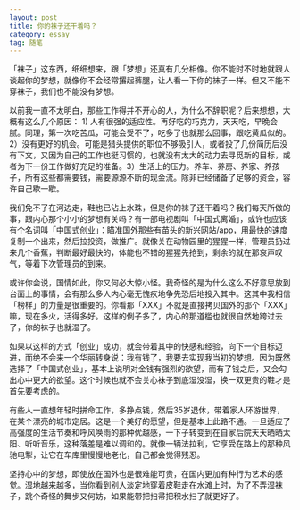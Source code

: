```yaml
---
layout: post
title: 你的袜子还干着吗？
category: essay
tag: 随笔
---
```


「袜子」这东西，细细想来，跟「梦想」还真有几分相像。你不能时不时地就跟人谈起你的梦想，就像你不会经常撂起裤腿，让人看一下你的袜子一样。但又不能不穿袜子，我们也不能没有梦想。

以前我一直不太明白，那些工作得并不开心的人，为什么不辞职呢？后来想想，大概有这么几个原因： 1) 人有很强的适应性。再好吃的巧克力，天天吃，早晚会腻。同理，第一次吃苦瓜，可能会受不了，吃多了也就那么回事，跟吃黄瓜似的。2）没有更好的机会。可能是猎头提供的职位不够吸引人，或者投了几份简历后没有下文，又因为自己的工作也挺习惯的，也就没有太大的动力去寻觅新的目标，或者为下一份工作做好充足的准备。3）生活上的压力。养车、养房、养家、养孩子，所有这些都需要钱，需要源源不断的现金流。除非已经储备了足够的资金，容许自己歇一歇。

我们免不了在河边走，鞋也已沾上水珠，但是你的袜子还干着吗？我们每天所做的事，跟内心那个小小的梦想有关吗？有一部电视剧叫「中国式离婚」，或许也应该有个名词叫「中国式创业」：瞄准国外那些有苗头的新兴网站/app，用最快的速度复制一个出来，然后拉投资，做推广。就像关在动物园里的猩猩一样，管理员扔过来几个香蕉，判断最好最快的，体能也不错的猩猩先抢到，剩余的就在那哀声叹气，等着下次管理员的到来。

或许你会说，国情如此，你又何必大惊小怪。我奇怪的是为什么这么不好意思放到台面上的事情，会有那么多人内心毫无愧疚地争先恐后地投入其中。这其中我相信「榜样」的力量是很重要的。你看那「XXX」不就是直接拷贝国外的那个「XXX」嘛，现在多火，活得多好。这样的例子多了，内心的那道槛也就很自然地跨过去了，你的袜子也就湿了。

如果以这样的方式「创业」成功，就会带着其中的快感和经验，向下一个目标迈进，而绝不会来一个华丽转身说：我有钱了，我要去实现我当初的梦想。因为既然选择了「中国式创业」，基本上说明对金钱有强烈的欲望，而有了钱之后，又会勾出心中更大的欲望。这个时候也就不会关心袜子到底湿没湿，换一双更贵的鞋才是首先要考虑的。

有些人一直想年轻时拼命工作，多挣点钱，然后35岁退休，带着家人环游世界，在某个漂亮的城市定居。这是一个美好的愿望，但是基本上此路不通。一旦适应了高强度的生活节奏和呼风唤雨的那种优越感，一下子转变到在自家后院天天晒晒太阳、听听音乐，这种落差是难以调和的。就像一辆法拉利，它享受在路上的那种风驰电掣，让它在车库里慢慢地老化，自己都会觉得残忍。

坚持心中的梦想，即使放在国外也是很难能可贵，在国内更加有种行为艺术的感觉。湿地越来越多，当你看到别人淡定地穿着皮鞋走在水滩上时，为了不弄湿袜子，跳个奇怪的舞步又何妨，如果能带把扫帚把积水扫了就更好了。

